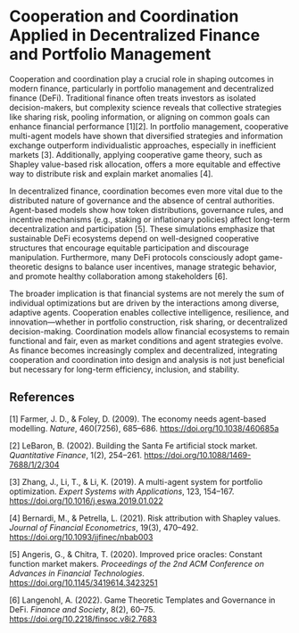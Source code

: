 # Cooperation and Coordination Applied in Decentralized Finance and Portfolio Management

Cooperation and coordination play a crucial role in shaping outcomes in modern finance, particularly in portfolio management and decentralized finance (DeFi). Traditional finance often treats investors as isolated decision-makers, but complexity science reveals that collective strategies like sharing risk, pooling information, or aligning on common goals can enhance financial performance [1][2]. In portfolio management, cooperative multi-agent models have shown that diversified strategies and information exchange outperform individualistic approaches, especially in inefficient markets [3]. Additionally, applying cooperative game theory, such as Shapley value-based risk allocation, offers a more equitable and effective way to distribute risk and explain market anomalies [4].

In decentralized finance, coordination becomes even more vital due to the distributed nature of governance and the absence of central authorities. Agent-based models show how token distributions, governance rules, and incentive mechanisms (e.g., staking or inflationary policies) affect long-term decentralization and participation [5]. These simulations emphasize that sustainable DeFi ecosystems depend on well-designed cooperative structures that encourage equitable participation and discourage manipulation. Furthermore, many DeFi protocols consciously adopt game-theoretic designs to balance user incentives, manage strategic behavior, and promote healthy collaboration among stakeholders [6].

The broader implication is that financial systems are not merely the sum of individual optimizations but are driven by the interactions among diverse, adaptive agents. Cooperation enables collective intelligence, resilience, and innovation—whether in portfolio construction, risk sharing, or decentralized decision-making. Coordination models allow financial ecosystems to remain functional and fair, even as market conditions and agent strategies evolve. As finance becomes increasingly complex and decentralized, integrating cooperation and coordination into design and analysis is not just beneficial but necessary for long-term efficiency, inclusion, and stability.

## References

[1] Farmer, J. D., & Foley, D. (2009). The economy needs agent-based modelling. *Nature*, 460(7256), 685–686. https://doi.org/10.1038/460685a

[2] LeBaron, B. (2002). Building the Santa Fe artificial stock market. *Quantitative Finance*, 1(2), 254–261. https://doi.org/10.1088/1469-7688/1/2/304

[3] Zhang, J., Li, T., & Li, K. (2019). A multi-agent system for portfolio optimization. *Expert Systems with Applications*, 123, 154–167. https://doi.org/10.1016/j.eswa.2019.01.022

[4] Bernardi, M., & Petrella, L. (2021). Risk attribution with Shapley values. *Journal of Financial Econometrics*, 19(3), 470–492. https://doi.org/10.1093/jjfinec/nbab003

[5] Angeris, G., & Chitra, T. (2020). Improved price oracles: Constant function market makers. *Proceedings of the 2nd ACM Conference on Advances in Financial Technologies*. https://doi.org/10.1145/3419614.3423251

[6] Langenohl, A. (2022). Game Theoretic Templates and Governance in DeFi. *Finance and Society*, 8(2), 60–75. https://doi.org/10.2218/finsoc.v8i2.7683

